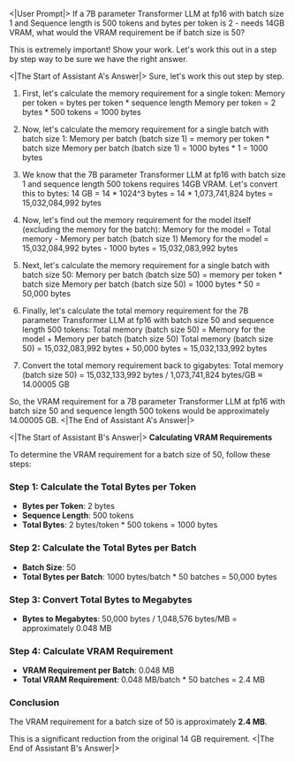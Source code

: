<|User Prompt|>
If a 7B parameter Transformer LLM at fp16 with batch size 1 and Sequence length is 500 tokens and bytes per token is 2 - needs 14GB VRAM, what would the VRAM requirement be if batch size is 50?

This is extremely important! Show your work. Let's work this out in a step by step way to be sure we have the right answer.

<|The Start of Assistant A's Answer|>
Sure, let's work this out step by step.

1. First, let's calculate the memory requirement for a single token:
Memory per token = bytes per token * sequence length
Memory per token = 2 bytes * 500 tokens = 1000 bytes

2. Now, let's calculate the memory requirement for a single batch with batch size 1:
Memory per batch (batch size 1) = memory per token * batch size
Memory per batch (batch size 1) = 1000 bytes * 1 = 1000 bytes

3. We know that the 7B parameter Transformer LLM at fp16 with batch size 1 and sequence length 500 tokens requires 14GB VRAM. Let's convert this to bytes:
14 GB = 14 * 1024^3 bytes = 14 * 1,073,741,824 bytes = 15,032,084,992 bytes

4. Now, let's find out the memory requirement for the model itself (excluding the memory for the batch):
Memory for the model = Total memory - Memory per batch (batch size 1)
Memory for the model = 15,032,084,992 bytes - 1000 bytes = 15,032,083,992 bytes

5. Next, let's calculate the memory requirement for a single batch with batch size 50:
Memory per batch (batch size 50) = memory per token * batch size
Memory per batch (batch size 50) = 1000 bytes * 50 = 50,000 bytes

6. Finally, let's calculate the total memory requirement for the 7B parameter Transformer LLM at fp16 with batch size 50 and sequence length 500 tokens:
Total memory (batch size 50) = Memory for the model + Memory per batch (batch size 50)
Total memory (batch size 50) = 15,032,083,992 bytes + 50,000 bytes = 15,032,133,992 bytes

7. Convert the total memory requirement back to gigabytes:
Total memory (batch size 50) = 15,032,133,992 bytes / 1,073,741,824 bytes/GB ≈ 14.00005 GB

So, the VRAM requirement for a 7B parameter Transformer LLM at fp16 with batch size 50 and sequence length 500 tokens would be approximately 14.00005 GB.
<|The End of Assistant A's Answer|>

<|The Start of Assistant B's Answer|>
**Calculating VRAM Requirements**

To determine the VRAM requirement for a batch size of 50, follow these steps:

### Step 1: Calculate the Total Bytes per Token

- **Bytes per Token**: 2 bytes
- **Sequence Length**: 500 tokens
- **Total Bytes**: 2 bytes/token \* 500 tokens = 1000 bytes

### Step 2: Calculate the Total Bytes per Batch

- **Batch Size**: 50
- **Total Bytes per Batch**: 1000 bytes/batch \* 50 batches = 50,000 bytes

### Step 3: Convert Total Bytes to Megabytes

- **Bytes to Megabytes**: 50,000 bytes / 1,048,576 bytes/MB = approximately 0.048 MB

### Step 4: Calculate VRAM Requirement

- **VRAM Requirement per Batch**: 0.048 MB
- **Total VRAM Requirement**: 0.048 MB/batch \* 50 batches = 2.4 MB

### Conclusion

The VRAM requirement for a batch size of 50 is approximately **2.4 MB**. 

This is a significant reduction from the original 14 GB requirement.
<|The End of Assistant B's Answer|>